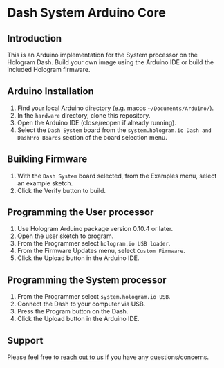 # Dash System Arduino Core

## Introduction
This is an Arduino implementation for the System processor on the Hologram Dash.
Build your own image using the Arduino IDE or build the included Hologram
firmware.

## Arduino Installation

1. Find your local Arduino directory (e.g. macos `~/Documents/Arduino/`).
2. In the `hardware` directory, clone this repository.
3. Open the Arduino IDE (close/reopen if already running).
4. Select the `Dash System` board from the `system.hologram.io Dash and DashPro Boards` section of the board selection menu.

## Building Firmware

1. With the `Dash System` board selected, from the Examples menu, select an example sketch.
2. Click the Verify button to build.

## Programming the User processor

1. Use Hologram Arduino package version 0.10.4 or later.
2. Open the user sketch to program.
3. From the Programmer select `hologram.io USB loader`.
4. From the Firmware Updates menu, select `Custom Firmware`.
5. Click the Upload button in the Arduino IDE.

## Programming the System processor

1. From the Programmer select `system.hologram.io USB`.
2. Connect the Dash to your computer via USB.
3. Press the Program button on the Dash.
4. Click the Upload button in the Arduino IDE.

## Support
Please feel free to [reach out to us](mailto:support@hologram.io) if you have any questions/concerns.
